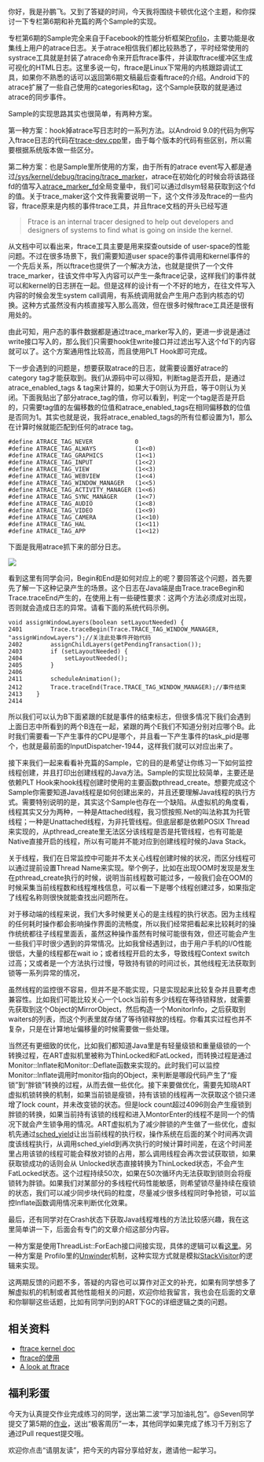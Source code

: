 你好，我是孙鹏飞。又到了答疑的时间，今天我将围绕卡顿优化这个主题，和你探讨一下专栏第6期和补充篇的两个Sample的实现。

专栏第6期的Sample完全来自于Facebook的性能分析框架[Profilo](https://github.com/facebookincubator/profilo)，主要功能是收集线上用户的atrace日志。关于atrace相信我们都比较熟悉了，平时经常使用的systrace工具就是封装了atrace命令来开启ftrace事件，并读取ftrace缓冲区生成可视化的HTML日志。这里多说一句，ftrace是Linux下常用的内核跟踪调试工具，如果你不熟悉的话可以返回第6期文稿最后查看ftrace的介绍。Android下的atrace扩展了一些自己使用的categories和tag，这个Sample获取的就是通过atrace的同步事件。

Sample的实现思路其实也很简单，有两种方案。

第一种方案：hook掉atrace写日志时的一系列方法。以Android 9.0的代码为例写入ftrace日志的代码在[trace-dev.cpp](http://androidxref.com/9.0.0_r3/xref/system/core/libcutils/trace-dev.cpp)里，由于每个版本的代码有些区别，所以需要根据系统版本做一些区分。

第二种方案：也是Sample里所使用的方案，由于所有的atrace event写入都是通过[/sys/kernel/debug/tracing/trace\_marker](http://androidxref.com/9.0.0_r3/xref/system/core/libcutils/trace-container.cpp#85)，atrace在初始化的时候会将该路径fd的值写入[atrace\_marker\_fd](http://androidxref.com/9.0.0_r3/s?defs=atrace_marker_fd&project=system)全局变量中，我们可以通过dlsym轻易获取到这个fd的值。关于trace\_maker这个文件我需要说明一下，这个文件涉及ftrace的一些内容，ftrace原来是内核的事件trace工具，并且ftrace文档的开头已经写道

> Ftrace is an internal tracer designed to help out developers and designers of systems to find what is going on inside the kernel.

从文档中可以看出来，ftrace工具主要是用来探查outside of user-space的性能问题。不过在很多场景下，我们需要知道user space的事件调用和kernel事件的一个先后关系，所以ftrace也提供了一个解决方法，也就是提供了一个文件trace\_marker，往该文件中写入内容可以产生一条ftrace记录，这样我们的事件就可以和kernel的日志拼在一起。但是这样的设计有一个不好的地方，在往文件写入内容的时候会发生system call调用，有系统调用就会产生用户态到内核态的切换。这种方式虽然没有内核直接写入那么高效，但在很多时候ftrace工具还是很有用处的。

由此可知，用户态的事件数据都是通过trace\_marker写入的，更进一步说是通过write接口写入的，那么我们只需要hook住write接口并过滤出写入这个fd下的内容就可以了。这个方案通用性比较高，而且使用PLT Hook即可完成。

下一步会遇到的问题是，想要获取atrace的日志，就需要设置好atrace的category tag才能获取到。我们从源码中可以得知，判断tag是否开启，是通过atrace\_enabled\_tags &amp; tag来计算的，如果大于0则认为开启，等于0则认为关闭。下面我贴出了部分atrace\_tag的值，你可以看到，判定一个tag是否是开启的，只需要tag值的左偏移数的位值和atrace\_enabled\_tags在相同偏移数的位值是否同为1。其实也就是说，我将atrace\_enabled\_tags的所有位都设置为1，那么在计算时候就能匹配到任何的atrace tag。

```
#define ATRACE_TAG_NEVER            0      
#define ATRACE_TAG_ALWAYS           (1<<0)  
#define ATRACE_TAG_GRAPHICS         (1<<1)
#define ATRACE_TAG_INPUT            (1<<2)
#define ATRACE_TAG_VIEW             (1<<3)
#define ATRACE_TAG_WEBVIEW          (1<<4)
#define ATRACE_TAG_WINDOW_MANAGER   (1<<5)
#define ATRACE_TAG_ACTIVITY_MANAGER (1<<6)
#define ATRACE_TAG_SYNC_MANAGER     (1<<7)
#define ATRACE_TAG_AUDIO            (1<<8)
#define ATRACE_TAG_VIDEO            (1<<9)
#define ATRACE_TAG_CAMERA           (1<<10)
#define ATRACE_TAG_HAL              (1<<11)
#define ATRACE_TAG_APP              (1<<12)
```

下面是我用atrace抓下来的部分日志。

![](https://static001.geekbang.org/resource/image/f9/b8/f9b273a45eeb643f976b48147ce1b3b8.png?wh=1618%2A294)

看到这里有同学会问，Begin和End是如何对应上的呢？要回答这个问题，首先要先了解一下这种记录产生的场景。这个日志在Java端是由Trace.traceBegin和Trace.traceEnd产生的，在使用上有一些硬性要求：这两个方法必须成对出现，否则就会造成日志的异常。请看下面的系统代码示例。

```
void assignWindowLayers(boolean setLayoutNeeded) {
2401        Trace.traceBegin(Trace.TRACE_TAG_WINDOW_MANAGER, "assignWindowLayers");//关注此处事件开始代码
2402        assignChildLayers(getPendingTransaction());
2403        if (setLayoutNeeded) {
2404            setLayoutNeeded();
2405        }
2406
2411        scheduleAnimation();
2412        Trace.traceEnd(Trace.TRACE_TAG_WINDOW_MANAGER);//事件结束
2413    }
2414
```

所以我们可以认为B下面紧跟的E就是事件的结束标志，但很多情况下我们会遇到上面日志中所看到的两个B连在一起，紧跟的两个E我们不知道分别对应哪个B。此时我们需要看一下产生事件的CPU是哪个，并且看一下产生事件的task\_pid是哪个，也就是最前面的InputDispatcher-1944，这样我们就可以对应出来了。

接下来我们一起来看看补充篇的Sample，它的目的是希望让你练习一下如何监控线程创建，并且打印出创建线程的Java方法。Sample的实现比较简单，主要还是依赖PLT Hook来hook线程创建时使用的主要函数pthread\_create。想要完成这个Sample你需要知道Java线程是如何创建出来的，并且还要理解Java线程的执行方式。需要特别说明的是，其实这个Sample也存在一个缺陷。从虚拟机的角度看，线程其实又分为两种，一种是Attached线程，我习惯按照.Net的叫法称其为托管线程；一种是Unattached线程，为非托管线程。但底层都是依赖POSIX Thread来实现的，从pthread\_create里无法区分该线程是否是托管线程，也有可能是Native直接开启的线程，所以有可能并不能对应到创建线程时候的Java Stack。

关于线程，我们在日常监控中可能并不太关心线程创建时候的状况，而区分线程可以通过提前设置Thread Name来实现。举个例子，比如在出现OOM时发现是发生在pthread\_create执行的时候，说明当前线程数可能过多，一般我们会在OOM的时候采集当前线程数和线程堆栈信息，可以看一下是哪个线程创建过多，如果指定了线程名称则很快就能查找出问题所在。

对于移动端的线程来说，我们大多时候更关心的是主线程的执行状态。因为主线程的任何耗时操作都会影响操作界面的流畅度，所以我们经常把看起来比较耗时的操作统统都往子线程里面丢，虽然这种操作虽然有时候可能很有效，但还可能会产生一些我们平时很少遇到的异常情况。比如我曾经遇到过，由于用户手机的I/O性能很低，大量的线程都在wait io；或者线程开启的太多，导致线程Context switch过高；又或者是一个方法执行过慢，导致持有锁的时间过长，其他线程无法获取到锁等一系列异常的情况，

虽然线程的监控很不容易，但并不是不能实现，只是实现起来比较复杂并且要考虑兼容性。比如我们可能比较关心一个Lock当前有多少线程在等待锁释放，就需要先获取到这个Object的MirrorObject，然后构造一个MonitorInfo，之后获取到waiters的列表，而这个列表里就存储了等待锁释放的线程。你看其实过程也并不复杂，只是在计算地址偏移量的时候需要做一些处理。

当然还有更细致的优化，比如我们都知道Java里是有轻量级锁和重量级锁的一个转换过程，在ART虚拟机里被称为ThinLocked和FatLocked，而转换过程是通过Monitor::Inflate和Monitor::Deflate函数来实现的。此时我们可以监控Monitor::Inflate调用时monitor指向的Object，来判断是哪段代码产生了“瘦锁”到“胖锁”转换的过程，从而去做一些优化。接下来要做优化，需要先知晓ART虚拟机锁转换的机制，如果当前锁是瘦锁，持有该锁的线程再一次获取这个锁只递增了lock count，并未改变锁的状态。但是lock count超过4096则会产生瘦锁到胖锁的转换，如果当前持有该锁的线程和进入MontorEnter的线程不是同一个的情况下就会产生锁争用的情况。ART虚拟机为了减少胖锁的产生做了一些优化，虚拟机先通过[sched\_yield](http://man7.org/linux/man-pages/man2/sched_yield.2.html)让出当前线程的执行权，操作系统在后面的某个时间再次调度该线程执行，从调用sched\_yield到再次执行的时候计算时间差，在这个时间差里占用该锁的线程可能会释放对锁的占用，那么调用线程会再次尝试获取锁，如果获取锁成功的话则会从 Unlocked状态直接转换为ThinLocked状态，不会产生FatLocked状态。这个过程持续50次，如果在50次循环内无法获取到锁则会将瘦锁转为胖锁。如果我们对某部分的多线程代码性能敏感，则希望锁尽量持续在瘦锁的状态，我们可以减少同步块代码的粒度，尽量减少很多线程同时争抢锁，可以监控Inflate函数调用情况来判断优化效果。

最后，还有同学对在Crash状态下获取Java线程堆栈的方法比较感兴趣，我在这里简单讲一下，后面会有专门的文章介绍这部分内容。

一种方案是使用ThreadList::ForEach接口间接实现，具体的逻辑可以看[这里](http://androidxref.com/9.0.0_r3/xref/art/runtime/trace.cc#286)。另一种方案是 Profilo里的[Unwinder](https://github.com/facebookincubator/profilo/blob/master/cpp/profiler/unwindc/)机制，这种实现方式就是模拟[StackVisitor](http://androidxref.com/9.0.0_r3/xref/art/runtime/stack.cc#766)的逻辑来实现。

这两期反馈的问题不多，答疑的内容也可以算作对正文的补充，如果有同学想多了解虚拟机的机制或者其他性能相关的问题，欢迎你给我留言，我也会在后面的文章和你聊聊这些话题，比如有同学问到的ART下GC的详细逻辑之类的问题。

## 相关资料

- [ftrace kernel doc](https://git.kernel.org/pub/scm/linux/kernel/git/torvalds/linux.git/tree/Documentation/trace/ftrace.rst)
- [ftrace的使用](https://source.android.google.cn/devices/tech/debug/ftrace)
- [A look at ftrace](https://lwn.net/Articles/322666/)

## 福利彩蛋

今天为认真提交作业完成练习的同学，送出第二波“学习加油礼包”。@Seven同学提交了第5期的[作业](https://github.com/AndroidAdvanceWithGeektime/Chapter05/pull/1)，送出“极客周历”一本，其他同学如果完成了练习千万别忘了通过Pull request提交哦。

欢迎你点击“请朋友读”，把今天的内容分享给好友，邀请他一起学习。
